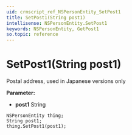 ```yaml
---
uid: crmscript_ref_NSPersonEntity_SetPost1
title: SetPost1(String post1)
intellisense: NSPersonEntity.SetPost1
keywords: NSPersonEntity, GetPost1
so.topic: reference
---
```


# SetPost1(String post1)

Postal address, used in Japanese versions only

**Parameter:** 
* **post1** String

```crmscript
NSPersonEntity thing;
String post1;
thing.SetPost1(post1);
```

